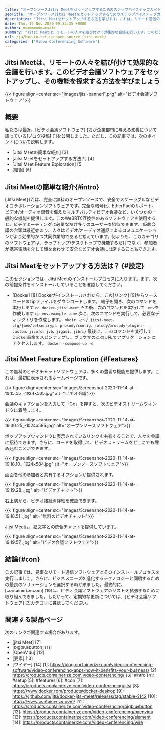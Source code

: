 ```yaml
---
title: "オープンソースJitsi Meetをセットアップするためのステップバイステップガイド" 
seoTitle: "オープンソースJitsi Meetをセットアップするためのステップバイステップガイド" 
description: "Jitsi Meetをセットアップする方法を学びます。これは、リモート通信のニーズを満たすように設計されたオープンソースのビデオ会議ソフトウェアであり、強力な機能を提供します" 
date: Thu, 19 Nov 2020 09:32:35 +0000
author: muhammadmustafa
summary: "Jitsi Meetは、リモートの人々を結び付けて効果的な会議を行います。このビデオ会議ソフトウェアをセットアップする方法を学び、その機能を探りましょう" 
url: /ja/how-to-set-up-open-source-jitsi-meet/
categories: ['Video Conferencing Software']
---
```


## Jitsi Meetは、リモートの人々を結び付けて効果的な会議を行います。このビデオ会議ソフトウェアをセットアップし、その機能を探求する方法を学びましょう

{{< figure align=center src="images/jitsi-bannerF.png" alt="ビデオ会議ソフトウェア">}}


## 概要
私たちは最近、[ビデオ会議ソフトウェア] [2]が企業部門に与える影響について語っている[ブログ投稿] [1]を公開しました。ただし、この記事では、次のポイントについて説明します。
  * [Jitsi Meetの簡単な紹介] [3]
  * [Jitsi Meetをセットアップする方法？] [4]
  * [Jitsi Meet Feature Exploration] [5]
  * [結論] [6]

## Jitsi Meetの簡単な紹介{#intro}
[Jitsi Meet] [7]は、完全に無料のオープンソースで、安全でスケーラブルなビデオコラボレーションソフトウェアです。完全な暗号化、EtherPadのサポート、ビデオ/オーディオ録音を備えたマルチパルティビデオ会議など、いくつかの一般的な機能を提供します。このWeBRTC互換性のあるソフトウェアを使用すると、ビデオミーティングに必要なだけ多くのユーザーを招待できます。
仮想会議の台頭は最近始まり、人々はビデオ/オーディオ通話によるコミュニケーションがより効果的かつ共同作業的であると考えています。何よりも、このカテゴリのソフトウェアは、ラップトップ/デスクトップで機能するだけでなく、参加者が携帯電話を介して顔を合わせて安全なビデオ会議に出席することもできます。

## Jitsi Meetをセットアップする方法は？ {#設定}
このセクションでは、Jitsi Meetのインストールプロセスに入ります。まず、次の前提条件をインストールしていることを確認してください。
  * [Docker] [8]
Dockerがインストールされたら、この[リンク] [9]からソースコードのzipファイルをダウンロードします。
端子を開き、次のコマンドを実行します
`cd docker-jitsi-meet`
その後、次のコマンドを実行して `.env`を作成します
`cp env.example .env`
次に、次のコマンドを実行して、必要なディレクトリを作成します。
`mkdir -p〜/.jitsi-meet-cfg/{web/letsencrypt、prosody/config、solody/prosody-plugins-custom、jicofo、jvb、jigasi、jibri}`
最後に、このコマンドを実行してDocker画像をスピンアップし、ブラウザのこのURLでアプリケーションにアクセスします。
`docker -compose up -d`

## Jitsi Meet Feature Exploration {#Features}
この無料のビデオチャットソフトウェアは、多くの豊富な機能を提供します。これは、最初に表示されるホームページです。

{{< figure align=center src="images/Screenshot-2020-11-14-at-19.15.55_-1024x585.jpg" alt="ビデオ会議">}}

会議のキャプションを入力して「Go」を押すと、次のビデオストリームウィンドウに着陸します。

{{< figure align=center src="images/Screenshot-2020-11-14-at-19.30.25_-1024x585.jpg" alt="オープンソースソフトウェア">}}

ポップアップウィンドウに表示されているリンクを共有することで、人々を会議に招待できます。さらに、コードを取得して、ビデオストリームをどこにでも埋め込むことができます。

{{< figure align=center src="images/Screenshot-2020-11-14-at-19.18.10_-1024x584.jpg" alt="オープンソースソフトウェア">}}

画面を他の参加者と共有するオプションが提供されます。

{{< figure align=center src="images/Screenshot-2020-11-14-at-19.19.28_.jpg" alt="ビデオチャット">}}

右上隅から、ビデオ接続の詳細を確認できます。

{{< figure align=center src="images/Screenshot-2020-11-14-at-19.18.51_.jpg" alt="無料のビデオチャット">}}

Jitsi Meetは、絵文字との統合チャットを提供しています。

{{< figure align=center src="images/Screenshot-2020-11-14-at-19.19.57_.jpg" alt="ビデオ会議ソフトウェア">}}


## 結論{#con}
この記事では、見事なリモート通信ソフトウェアとそのインストールプロセスを実行しました。さらに、ビジネスニーズを進化するテクノロジーと同期するための最良のソリューションを選択する時が来ました。最終的に、[containerize.com] [10]は、ビデオ会議ソフトウェアのリストを拡張するために取り組んできました。したがって、定期的な更新については、[ビデオ会議ソフトウェア] [2]カテゴリに接続してください。

## 関連する製品ページ
次のリンクが関連する場合があります。
  * [jitsi Meet] [7]
  * [bigbluebutton] [11]
  * [OpenVidu] [12]
  * [要素] [13]
  * [ワイヤー] [14]
[1]: https://blog.containerize.com/video-conferencing-software/video-conferencing-apps-how-it-benefits-your-business/
[2]: https://products.containerize.com/video-conferencing/
[3]: #intro
[4]: #setup
[5]: #features
[6]: #con
[7]: https://products.containerize.com/video-conferencing/jitsi
[8]: https://www.docker.com/products/docker-desktop
[9]: https://github.com/jitsi/docker-jitsi-meet/releases/tag/stable-5142
[10]: https://www.containerize.com/
[11]: https://products.containerize.com/video-conferencing/bigbluebutton
[12]: https://products.containerize.com/video-conferencing/openvidu
[13]: https://products.containerize.com/video-conferencing/element
[14]: https://products.containerize.com/video-conferencing/wire
